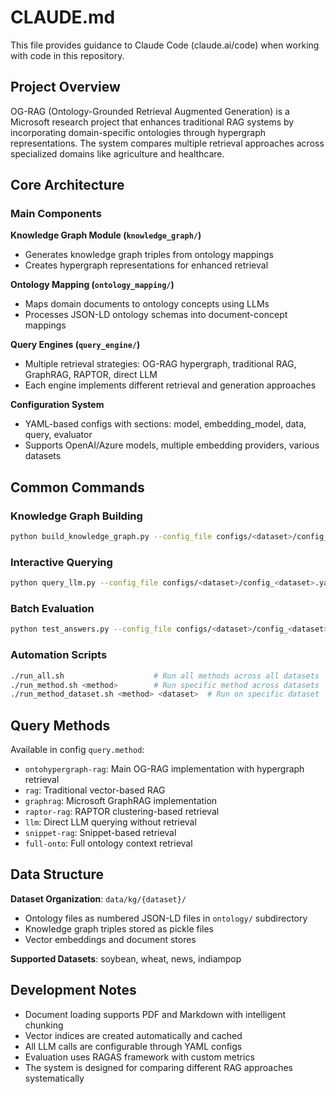 # CLAUDE.md

This file provides guidance to Claude Code (claude.ai/code) when working with code in this repository.

## Project Overview

OG-RAG (Ontology-Grounded Retrieval Augmented Generation) is a Microsoft research project that enhances traditional RAG systems by incorporating domain-specific ontologies through hypergraph representations. The system compares multiple retrieval approaches across specialized domains like agriculture and healthcare.

## Core Architecture

### Main Components

**Knowledge Graph Module (`knowledge_graph/`)**
- Generates knowledge graph triples from ontology mappings
- Creates hypergraph representations for enhanced retrieval

**Ontology Mapping (`ontology_mapping/`)**  
- Maps domain documents to ontology concepts using LLMs
- Processes JSON-LD ontology schemas into document-concept mappings

**Query Engines (`query_engine/`)**
- Multiple retrieval strategies: OG-RAG hypergraph, traditional RAG, GraphRAG, RAPTOR, direct LLM
- Each engine implements different retrieval and generation approaches

**Configuration System**
- YAML-based configs with sections: model, embedding_model, data, query, evaluator
- Supports OpenAI/Azure models, multiple embedding providers, various datasets

## Common Commands

### Knowledge Graph Building
```bash
python build_knowledge_graph.py --config_file configs/<dataset>/config_<dataset>.yaml
```

### Interactive Querying
```bash
python query_llm.py --config_file configs/<dataset>/config_<dataset>.yaml
```

### Batch Evaluation
```bash
python test_answers.py --config_file configs/<dataset>/config_<dataset>.yaml
```

### Automation Scripts
```bash
./run_all.sh                    # Run all methods across all datasets
./run_method.sh <method>        # Run specific method across datasets  
./run_method_dataset.sh <method> <dataset>  # Run on specific dataset
```

## Query Methods

Available in config `query.method`:
- `ontohypergraph-rag`: Main OG-RAG implementation with hypergraph retrieval
- `rag`: Traditional vector-based RAG
- `graphrag`: Microsoft GraphRAG implementation
- `raptor-rag`: RAPTOR clustering-based retrieval
- `llm`: Direct LLM querying without retrieval
- `snippet-rag`: Snippet-based retrieval
- `full-onto`: Full ontology context retrieval

## Data Structure

**Dataset Organization**: `data/kg/{dataset}/`
- Ontology files as numbered JSON-LD files in `ontology/` subdirectory
- Knowledge graph triples stored as pickle files
- Vector embeddings and document stores

**Supported Datasets**: soybean, wheat, news, indiampop

## Development Notes

- Document loading supports PDF and Markdown with intelligent chunking
- Vector indices are created automatically and cached
- All LLM calls are configurable through YAML configs
- Evaluation uses RAGAS framework with custom metrics
- The system is designed for comparing different RAG approaches systematically